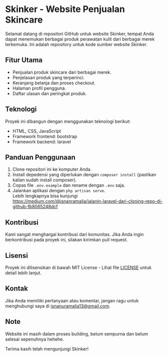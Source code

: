 # Skinker - Website Penjualan Skincare

Selamat datang di repositori GitHub untuk website Skinker, tempat Anda dapat menemukan berbagai produk perawatan kulit dari berbagai merek terkemuka. Ini adalah repository untuk kode sumber website Skinker.

## Fitur Utama
- Penjualan produk skincare dari berbagai merek.
- Penjelasan produk yang terperinci.
- Keranjang belanja dan proses checkout.
- Halaman profil pengguna.
- Daftar ulasan dan peringkat produk.

## Teknologi
Proyek ini dibangun dengan menggunakan teknologi berikut:
- HTML, CSS, JavaScript
- Framework frontend: bootstrap 
- Framework backend: laravel

## Panduan Penggunaan
1. Clone repositori ini ke komputer Anda.
2. Install depedensi yang diperlukan dengan `composer install` (pastikan kalian sudah install composer).
3. Copas file `.env.example` dan rename dengan `.env` saja.
5. Jalankan aplikasi dengan `php artisan serve`. <br>
Lebih lengkapnya bisa kunjungi https://medium.com/@isnanramalia/jalanin-laravel-dari-cloning-repo-di-github-fb8065248dcf

## Kontribusi
Kami sangat menghargai kontribusi dari komunitas. Jika Anda ingin berkontribusi pada proyek ini, silakan kirimkan pull request.

## Lisensi
Proyek ini dilisensikan di bawah MIT License - Lihat file [LICENSE](LICENSE) untuk detail lebih lanjut.

## Kontak
Jika Anda memiliki pertanyaan atau komentar, jangan ragu untuk menghubungi saya di isnanuramalia13@gmail.com.

## Note
Website ini masih dalam proses building, belum sempurna dan belum selesai sepenuhnya hehehe.

Terima kasih telah mengunjungi Skinker!

